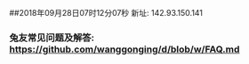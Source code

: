##2018年09月28日07时12分07秒 新址: 142.93.150.141
### 兔友常见问题及解答: https://github.com/wanggonging/d/blob/w/FAQ.md
